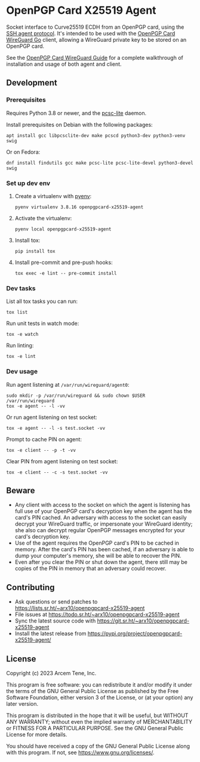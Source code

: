 OpenPGP Card X25519 Agent
=========================

Socket interface to Curve25519 ECDH from an OpenPGP card, using the [SSH agent protocol](https://datatracker.ietf.org/doc/html/draft-miller-ssh-agent). It's intended to be used with the [OpenPGP Card WireGuard Go](https://git.sr.ht/~arx10/openpgpcard-wireguard-go) client, allowing a WireGuard private key to be stored on an OpenPGP card.

See the [OpenPGP Card WireGuard Guide](https://www.procustodibus.com/blog/2023/03/openpgpcard-wireguard-guide/) for a complete walkthrough of installation and usage of both agent and client.


Development
-----------

### Prerequisites

Requires Python 3.8 or newer, and the [pcsc-lite](https://pcsclite.apdu.fr/) daemon.

Install prerequisites on Debian with the following packages:
```
apt install gcc libpcsclite-dev make pcscd python3-dev python3-venv swig
```

Or on Fedora:
```
dnf install findutils gcc make pcsc-lite pcsc-lite-devel python3-devel swig
```

### Set up dev env

1. Create a virtualenv with [pyenv](https://github.com/pyenv/pyenv):
    ```
    pyenv virtualenv 3.8.16 openpgpcard-x25519-agent
    ```

2. Activate the virtualenv:
    ```
    pyenv local openpgpcard-x25519-agent
    ```

3. Install tox:
    ```
    pip install tox
    ```

4. Install pre-commit and pre-push hooks:
    ```
    tox exec -e lint -- pre-commit install
    ```

### Dev tasks

List all tox tasks you can run:
```
tox list
```

Run unit tests in watch mode:
```
tox -e watch
```

Run linting:
```
tox -e lint
```

### Dev usage

Run agent listening at `/var/run/wireguard/agent0`:
```
sudo mkdir -p /var/run/wireguard && sudo chown $USER /var/run/wireguard
tox -e agent -- -l -vv
```

Or run agent listening on test socket:
```
tox -e agent -- -l -s test.socket -vv
```

Prompt to cache PIN on agent:
```
tox -e client -- -p -t -vv
```

Clear PIN from agent listening on test socket:
```
tox -e client -- -c -s test.socket -vv
```


Beware
------

* Any client with access to the socket on which the agent is listening has full use of your OpenPGP card's decryption key when the agent has the card's PIN cached. An adversary with access to the socket can easily decrypt your WireGuard traffic, or impersonate your WireGuard identity; she also can decrypt regular OpenPGP messages encrypted for your card's decryption key.
* Use of the agent requires the OpenPGP card's PIN to be cached in memory. After the card's PIN has been cached, if an adversary is able to dump your computer's memory, she will be able to recover the PIN.
* Even after you clear the PIN or shut down the agent, there still may be copies of the PIN in memory that an adversary could recover.


Contributing
------------

* Ask questions or send patches to https://lists.sr.ht/~arx10/openpgpcard-x25519-agent
* File issues at https://todo.sr.ht/~arx10/openpgpcard-x25519-agent
* Sync the latest source code with https://git.sr.ht/~arx10/openpgpcard-x25519-agent
* Install the latest release from https://pypi.org/project/openpgpcard-x25519-agent/


License
-------

Copyright (c) 2023 Arcem Tene, Inc.

This program is free software: you can redistribute it and/or modify it under the terms of the GNU General Public License as published by the Free Software Foundation, either version 3 of the License, or (at your option) any later version.

This program is distributed in the hope that it will be useful, but WITHOUT ANY WARRANTY; without even the implied warranty of MERCHANTABILITY or FITNESS FOR A PARTICULAR PURPOSE. See the GNU General Public License for more details.

You should have received a copy of the GNU General Public License along with this program. If not, see <https://www.gnu.org/licenses/>.
